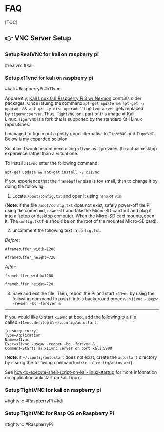 # FAQ

[TOC]



## 👉 VNC Server Setup
### Setup RealVNC for kali on raspberry pi
#realvnc #kali 




[Kali 下安装VNC Server]: https://zhuanlan.zhihu.com/p/395121267




### Setup x11vnc for kali on raspberry pi
#kali #RaspberryPi #x11vnc 

Apparently, [Kali Linux 0.6 Raspberry Pi 3 w/ Nexmon](https://build.nethunter.com/rpi3-nexmon/) contains older packages. Once issuing the command `apt-get update && apt-get -y upgrade && apt-get -y dist-upgrade``tightvncserver` gets replaced by `tigervncserver`. Thus, `TightVNC` isn't part of this image of Kali Linux. `TigerVNC` is a fork that is supported by the standard Kali Linux repositories.

I managed to figure out a pretty good alternative to `TightVNC` and `TigerVNC`. Below is my expanded solution.


Solution:
I would recommend using `x11vnc` as it provides the actual desktop experience rather than a virtual one. 

To install `x11vnc` enter the following command:

`apt-get update && apt-get install -y x11vnc`

If you experience that the `framebuffer` size is too small, then to change it by doing the following:

1. Locate `/boot/config.txt` and open it using `nano` or `vim`

(**Note**: If the file `/boot/config.txt` does not exist, safely power-off the Pi using the command, `poweroff` and take the Micro-SD card out and plug it into a laptop or desktop computer. When the Micro-SD card mounts, open it. The `config.txt` file should be on the root of the mounted Micro-SD card).

2. uncomment the following text in `config.txt`: 

_Before_:

`#framebuffer_width=1280`

`#framebuffer_height=720`

_After_:

`framebuffer_width=1280`

`framebuffer_height=720`

3. Save and exit the file. Then, reboot the Pi and start `x11vnc` by using the following command to push it into a background process: `x11vnc -usepw -reopen -bg -forever &`

---

If you would like to start `x11vnc` at boot, add the following to a file called `x11vnc.desktop` in `~/.config/autostart`:

```
[Desktop Entry]
Type=Application
Name=x11vnc
Exec=x11vnc -usepw -reopen -bg -forever &
Comment=Starts an x11vnc server on port kali:5900
```

(**Note**: If `~/.config/autostart` does not exist, create the `autostart` directory by issuing the following command: `mkdir ~/.config/autostart`). 

See [how-to-execute-shell-script-on-kali-linux-startup](https://unix.stackexchange.com/questions/276463/how-to-execute-shell-script-on-kali-linux-startup) for more information on application autostart on Kali Linux.


[👍 tightvncserver - Displaying Grey Screen on Kali-Linux upon VNC Connection]: https://raspberrypi.stackexchange.com/questions/60874/tightvncserver-displaying-grey-screen-on-kali-linux-upon-vnc-connection



### Setup TightVNC for kali on raspberry pi
#tightvnc #RaspberryPi #kali 


[Kali 安装vnc | CSDN]: https://blog.csdn.net/blueicex2017/article/details/107225876




### Setup TightVNC for Rasp OS on Raspberry Pi
#tightvnc #RaspberryPi 



[树莓派开机连接桌面的两种方式]: https://blog.csdn.net/huying7664/article/details/124839349

